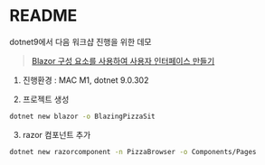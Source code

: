 # README

dotnet9에서 다음 워크샵 진행을 위한 데모
> [Blazor 구성 요소를 사용하여 사용자 인터페이스 만들기](https://learn.microsoft.com/ko-kr/training/modules/interact-with-data-blazor-web-apps/2-create-user-interfaces-with-blazor-components)

1. 진행환경 : MAC M1, dotnet 9.0.302

2. 프로젝트 생성
```zsh
dotnet new blazor -o BlazingPizzaSit
```

3. razor 컴포넌트 추가
```zsh
dotnet new razorcomponent -n PizzaBrowser -o Components/Pages
```